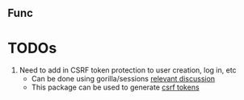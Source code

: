 Func
----

TODOs
=====

1. Need to add in CSRF token protection to user creation, log in, etc
    - Can be done using gorilla/sessions [relevant discussion](https://groups.google.com/forum/#!topic/gorilla-web/KCvQYa7vQZg)
    - This package can be used to generate [csrf tokens](http://godoc.org/code.google.com/p/xsrftoken)
